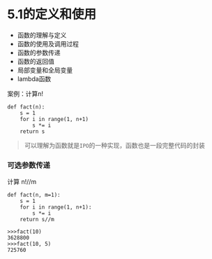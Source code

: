 # 5.1的定义和使用
- 函数的理解与定义
- 函数的使用及调用过程
- 函数的参数传递
- 函数的返回值
- 局部变量和全局变量
- lambda函数

案例：计算n!

```
def fact(n):
	s = 1
	for i in range(1, n+1)
		s *= i
	return s
```

> 可以理解为函数就是`IPO`的一种实现，函数也是一段完整代码的封装

### 可选参数传递

计算 n!//m

```
def fact(n, m=1):
	s = 1
	for i in range(1, n+1):
		s *= i
	return s//m
```

```
>>>fact(10)
3628800
>>>fact(10, 5)
725760
```


